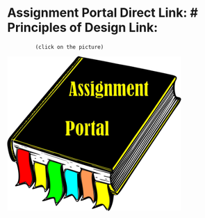 # Assignment Portal Direct Link:                                                  # Principles of Design Link:

             (click on the picture)                                                                 

[<img src="sources/Link.png" width="400">](https://jmmonjeremy.github.io/)
